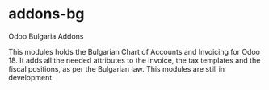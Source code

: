 # addons-bg
Odoo Bulgaria Addons 

This modules holds the Bulgarian Chart of Accounts and Invoicing for Odoo 18. It adds all the needed attributes to the invoice,
the tax templates and the fiscal positions, as per the Bulgarian law.
This modules are still in development.
